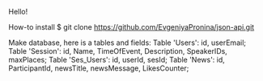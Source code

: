 Hello!

How-to install
$ git clone https://github.com/EvgeniyaPronina/json-api.git

Make database, here is a tables and fields:
Table 'Users': id, userEmail;
Table 'Session': id, Name, TimeOfEvent, Description, SpeakerIDs, maxPlaces;
Table 'Ses_Users': id, userId, sesId;
Table 'News': id, ParticipantId, newsTitle, newsMessage, LikesCounter;